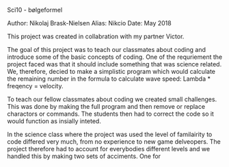 Sci10 - bølgeformel

Author: Nikolaj Brask-Nielsen
Alias: Nikcio
Date: May 2018

This project was created in collabration with my partner Victor.

The goal of this project was to teach our classmates about coding and
introduce some of the basic concepts of coding. One of the requriement
the project faced was that it should include something that was
science related. We, therefore, decied to make a simplistic program
which would calculate the remaining number in the formula to calculate
wave speed: Lambda * freqency = velocity.

To teach our fellow classmates about coding we created small challenges.
This was done by making the full program and then remove or replace
charactors or commands. The students then had to correct the code so
it would function as insially inteted.

In the science class where the project was used the level of familairity
to code differed very much, from no experience to new game delveopers. The
project therefore had to account for everybodies different levels and we
handled this by making two sets of acciments. One for 